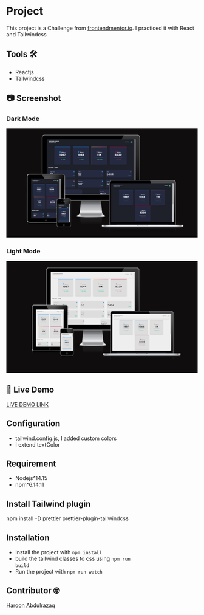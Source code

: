 # Project

This project is a Challenge from [frontendmentor.io](https://www.frontendmentor.io/challenges/social-media-dashboard-with-theme-switcher-6oY8ozp_H). I practiced it with React and Tailwindcss

## Tools :hammer_and_wrench:

- Reactjs
- Tailwindcss

## :camera: Screenshot

### Dark Mode

![Screenshot](/src/images/social-dashboard.PNG)

### Light Mode

![Screenshot](/src/images/social-dashboard-light.PNG)

## :rocket: Live Demo

[LIVE DEMO LINK](https://haroonabdulrazaq.github.io/social-dashboard/)

## Configuration

- tailwind.config.js, I added custom colors
- I extend textColor

## Requirement

- Nodejs^14.15
- npm^6.14.11

## Install Tailwind plugin

npm install -D prettier prettier-plugin-tailwindcss

## Installation

- Install the project with <code>npm install</code>
- build the tailwind classes to css using <code>npm run build</code>
- Run the project with <code>npm run watch</code>

## Contributor :nerd_face:

[Haroon Abdulrazaq](http://haroonabdulrazaq.tech/)
